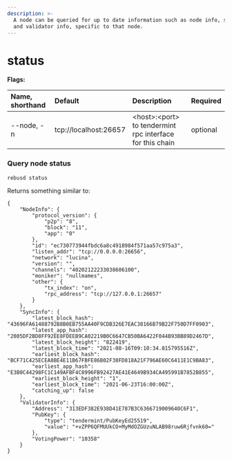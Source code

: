 ```yaml
---
description: >-
  A node can be queried for up to date information such as node info, sync info
  and validator info, specific to that node.
---
```


# status

**Flags:**

| Name, shorthand | Default | Description | Required |
| :--- | :--- | :--- | :--- |
| --node, -n | tcp://localhost:26657 | &lt;host&gt;:&lt;port&gt; to tendermint rpc interface for this chain | optional |

### Query node status <a id="query-node-status"></a>

```text
rebusd status
```

Returns something similar to:

```text
{
    "NodeInfo": {
        "protocol_version": {
            "p2p": "8",
            "block": "11",
            "app": "0"
        },
        "id": "ec730773944fbdc6a8c4918984f571aa57c975a3",
        "listen_addr": "tcp://0.0.0.0:26656",
        "network": "lucina",
        "version": "",
        "channels": "40202122233038606100",
        "moniker": "nullmames",
        "other": {
            "tx_index": "on",
            "rpc_address": "tcp://127.0.0.1:26657"
        }
    },
    "SyncInfo": {
        "latest_block_hash": "43696FA61488792B8B0EB755AA40F9CDB326E7EAC38166B79B22F750D7FF0903",
        "latest_app_hash": "2005DF2BD8FF92EE8FDEEB9CA02219B0C6647CB50BA6422F044B93BB89D2467D",
        "latest_block_height": "822419",
        "latest_block_time": "2021-08-16T09:10:34.815795516Z",
        "earliest_block_hash": "BCF71C425ECEA8BE4E11B67FBFE86B02F38FD818A21F796AE60C6411E1C9BA83",
        "earliest_app_hash": "E3B0C44298FC1C149AFBF4C8996FB92427AE41E4649B934CA495991B7852B855",
        "earliest_block_height": "1",
        "earliest_block_time": "2021-06-23T16:00:00Z",
        "catching_up": false
    },
    "ValidatorInfo": {
        "Address": "313EDF382E938D41E787B3C6366719009640C6F1",
        "PubKey": {
            "type": "tendermint/PubKeyEd25519",
            "value": "+vZPP6QFMUUkCO+MyMdOZGUzuNLAB98ruw6Rjfvnk60="
        },
        "VotingPower": "10358"
    }
}
```

